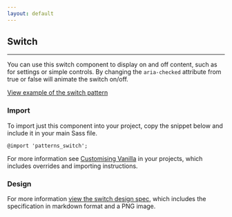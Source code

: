 ```yaml
---
layout: default
---
```


## Switch

<hr>

You can use this switch component to display on and off content, such as for settings or simple controls. By changing the `aria-checked` attribute from true or false will animate the switch on/off.

<a href="/examples/patterns/switch/"
    class="js-example">
View example of the switch pattern
</a>

### Import

To import just this component into your project, copy the snippet below and include it in your main Sass file.

<pre><code>@import 'patterns_switch';</code></pre>

For more information see [Customising Vanilla](/customising-vanilla/) in your projects, which includes overrides and importing instructions.

### Design

For more information [view the switch design spec](https://github.com/ubuntudesign/vanilla-design/tree/master/Switch), which includes the specification in markdown format and a PNG image.
